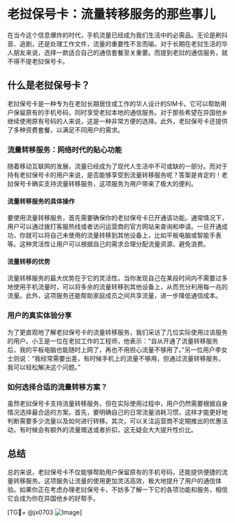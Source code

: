 # 老挝保号卡：流量转移服务的那些事儿

在当今这个信息爆炸的时代，手机流量已经成为我们生活中的必需品。无论是刷抖音、追剧，还是处理工作文件，流量的重要性不言而喻。对于长期在老挝生活的华人朋友来说，选择一款适合自己的通信套餐至关重要。而提到老挝的通信服务，就不得不提老挝保号卡。

## 什么是老挝保号卡？

老挝保号卡是一种专为在老挝长期居住或工作的华人设计的SIM卡。它可以帮助用户保留原有的手机号码，同时享受老挝本地的通信服务。对于那些希望在异国他乡继续使用原有号码的人来说，这是一种非常方便的选择。此外，老挝保号卡还提供了多种资费套餐，以满足不同用户的需求。

### 流量转移服务：网络时代的贴心功能

随着移动互联网的发展，流量已经成为了现代人生活中不可或缺的一部分。而对于持有老挝保号卡的用户来说，是否能够享受到流量转移服务呢？答案是肯定的！老挝保号卡确实支持流量转移服务，这项服务为用户带来了极大的便利。

#### 流量转移服务的具体操作

要使用流量转移服务，首先需要确保你的老挝保号卡已开通该功能。通常情况下，用户可以通过拨打客服热线或者访问运营商的官方网站来查询和申请。一旦开通成功，你就可以将自己未使用的流量转移到其他设备上，比如平板电脑或智能手表等。这种灵活性让用户可以根据自己的需求合理分配流量资源，避免浪费。

#### 流量转移的优势

流量转移服务的最大优势在于它的灵活性。当你发现自己在某段时间内不需要过多地使用手机流量时，可以将多余的流量转移到其他设备上，从而充分利用每一兆的流量。此外，这项服务还能帮助家庭成员之间共享流量，进一步降低通信成本。

### 用户的真实体验分享

为了更直观地了解老挝保号卡的流量转移服务，我们采访了几位实际使用过该服务的用户。小王是一位在老挝工作的工程师，他表示：“自从开通了流量转移服务后，我的平板电脑也能随时上网了，再也不用担心流量不够用了。”另一位用户李女士则说：“我经常需要出差，有时候手机上的流量不够用，但通过流量转移服务，我可以轻松解决这个问题。”

### 如何选择合适的流量转移方案？

虽然老挝保号卡支持流量转移服务，但在实际使用过程中，用户仍然需要根据自身情况选择最合适的方案。首先，要明确自己的日常流量消耗习惯，这样才能更好地判断需要多少流量以及如何进行转移。其次，可以关注运营商不定期推出的优惠活动，有时候会有额外的流量赠送或者折扣，这无疑会大大提升性价比。

## 总结

总的来说，老挝保号卡不仅能够帮助用户保留原有的手机号码，还能提供便捷的流量转移服务。这项服务让流量的使用更加灵活高效，极大地提升了用户的通信体验。如果你正在考虑办理老挝保号卡，不妨多了解一下它的各项功能和服务，相信它会成为你在异国他乡的好帮手。

[TG💪+ @jx0703 ![Image](https://github.com/user-attachments/assets/dbca1d08-cadb-493c-b0ec-ad6f7a83f270)]